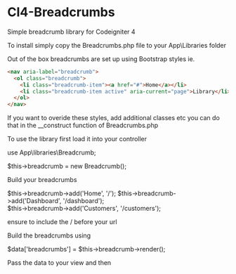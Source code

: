 # CI4-Breadcrumbs
Simple breadcrumb library for Codeigniter 4

To install simply copy the Breadcrumbs.php file to your App\Libraries folder

Out of the box breadcrumbs are set up using Bootstrap styles ie.

```html
<nav aria-label="breadcrumb">
  <ol class="breadcrumb">
    <li class="breadcrumb-item"><a href="#">Home</a></li>
    <li class="breadcrumb-item active" aria-current="page">Library</li>
  </ol>
</nav>
```

If you want to overide these styles, add additional classes etc you can do that in the __construct function of Breadcrumbs.php

To use the library first load it into your controller

use App\libraries\Breadcrumb;

$this->breadcrumb = new Breadcrumb();

Build your breadcrumbs

 $this->breadcrumb->add('Home', '/');
 $this->breadcrumb->add('Dashboard', '/dashboard');  
 $this->breadcrumb->add('Customers', '/customers');  
 
 ensure to include the / before your url
 
 Build the breadcrumbs using
 
 $data['breadcrumbs'] = $this->breadcrumb->render();
 
 Pass the data to your view and then 
 
 <?php echo $breadcrumbs; ?>
 
 

